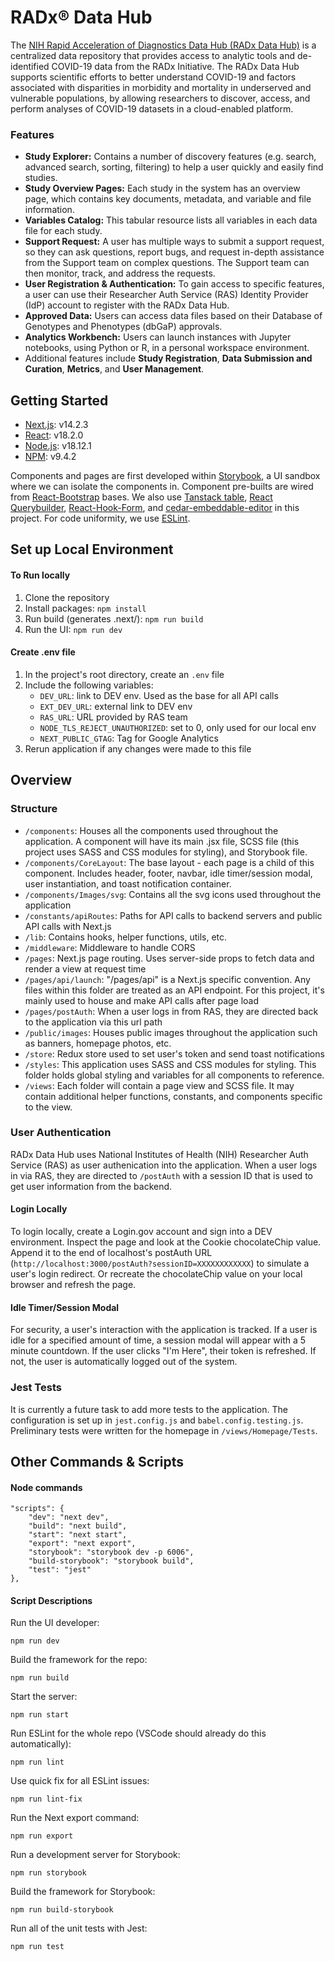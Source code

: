 # RADx® Data Hub

The [NIH Rapid Acceleration of Diagnostics Data Hub (RADx Data Hub)](https://radxdatahub.nih.gov/) is a centralized data repository that provides access to analytic tools and de-identified COVID-19 data from the RADx Initiative. The RADx Data Hub supports scientific efforts to better understand COVID-19 and factors associated with disparities in morbidity and mortality in underserved and vulnerable populations, by allowing researchers to discover, access, and perform analyses of COVID-19 datasets in a cloud-enabled platform.

### Features

-   **Study Explorer:** Contains a number of discovery features (e.g. search, advanced search, sorting, filtering) to help a user quickly and easily find studies.
-   **Study Overview Pages:** Each study in the system has an overview page, which contains key documents, metadata, and variable and file information.
-   **Variables Catalog:** This tabular resource lists all variables in each data file for each study.
-   **Support Request:** A user has multiple ways to submit a support request, so they can ask questions, report bugs, and request in-depth assistance from the Support team on complex questions. The Support team can then monitor, track, and address the requests.
-   **User Registration & Authentication:** To gain access to specific features, a user can use their Researcher Auth Service (RAS) Identity Provider (IdP) account to register with the RADx Data Hub.
-   **Approved Data:** Users can access data files based on their Database of Genotypes and Phenotypes (dbGaP) approvals.
-   **Analytics Workbench:** Users can launch instances with Jupyter notebooks, using Python or R, in a personal workspace environment.
-   Additional features include **Study Registration**, **Data Submission and Curation**, **Metrics**, and **User Management**.

## Getting Started

-   [Next.js](https://nextjs.org/): v14.2.3
-   [React](https://react.dev/): v18.2.0
-   [Node.js](https://nodejs.org/en): v18.12.1
-   [NPM](https://www.npmjs.com/): v9.4.2

Components and pages are first developed within [Storybook](https://storybook.js.org/docs/react/get-started/install/), a UI sandbox where we can isolate the components in. Component pre-builts are wired from [React-Bootstrap](https://react-bootstrap.github.io/) bases. We also use [Tanstack table](https://tanstack.com/table/v8), [React Querybuilder](https://react-querybuilder.js.org/docs/intro), [React-Hook-Form](https://react-hook-form.com/), and [cedar-embeddable-editor](https://github.com/metadatacenter/cedar-embeddable-editor) in this project. For code uniformity, we use [ESLint](https://eslint.org/).

## Set up Local Environment

#### To Run locally

1. Clone the repository
2. Install packages: `npm install`
3. Run build (generates .next/): `npm run build`
4. Run the UI: `npm run dev`

#### Create .env file

1. In the project's root directory, create an `.env` file
2. Include the following variables:
    - `DEV_URL`: link to DEV env. Used as the base for all API calls
    - `EXT_DEV_URL`: external link to DEV env
    - `RAS_URL`: URL provided by RAS team
    - `NODE_TLS_REJECT_UNAUTHORIZED`: set to 0, only used for our local env
    - `NEXT_PUBLIC_GTAG`: Tag for Google Analytics
3. Rerun application if any changes were made to this file

## Overview

### Structure

-   `/components`: Houses all the components used throughout the application. A component will have its main .jsx file, SCSS file (this project uses SASS and CSS modules for styling), and Storybook file.
-   `/components/CoreLayout`: The base layout - each page is a child of this component. Includes header, footer, navbar, idle timer/session modal, user instantiation, and toast notification container.
-   `/components/Images/svg`: Contains all the svg icons used throughout the application
-   `/constants/apiRoutes`: Paths for API calls to backend servers and public API calls with Next.js
-   `/lib`: Contains hooks, helper functions, utils, etc.
-   `/middleware`: Middleware to handle CORS
-   `/pages`: Next.js page routing. Uses server-side props to fetch data and render a view at request time
-   `/pages/api/launch`: "/pages/api" is a Next.js specific convention. Any files within this folder are treated as an API endpoint. For this project, it's mainly used to house and make API calls after page load
-   `/pages/postAuth`: When a user logs in from RAS, they are directed back to the application via this url path
-   `/public/images`: Houses public images throughout the application such as banners, homepage photos, etc.
-   `/store`: Redux store used to set user's token and send toast notifications
-   `/styles`: This application uses SASS and CSS modules for styling. This folder holds global styling and variables for all components to reference.
-   `/views`: Each folder will contain a page view and SCSS file. It may contain additional helper functions, constants, and components specific to the view.

### User Authentication

RADx Data Hub uses National Institutes of Health (NIH) Researcher Auth Service (RAS) as user authenication into the application. When a user logs in via RAS, they are directed to `/postAuth` with a session ID that is used to get user information from the backend.

#### Login Locally

To login locally, create a Login.gov account and sign into a DEV environment. Inspect the page and look at the Cookie chocolateChip value. Append it to the end of localhost's postAuth URL (`http://localhost:3000/postAuth?sessionID=XXXXXXXXXXXX`) to simulate a user's login redirect. Or recreate the chocolateChip value on your local browser and refresh the page.

#### Idle Timer/Session Modal

For security, a user's interaction with the application is tracked. If a user is idle for a specified amount of time, a session modal will appear with a 5 minute countdown. If the user clicks "I'm Here", their token is refreshed. If not, the user is automatically logged out of the system.

### Jest Tests

It is currently a future task to add more tests to the application. The configuration is set up in `jest.config.js` and `babel.config.testing.js`. Preliminary tests were written for the homepage in `/views/Homepage/Tests`.

## Other Commands & Scripts

#### Node commands

    "scripts": {
        "dev": "next dev",
        "build": "next build",
        "start": "next start",
        "export": "next export",
        "storybook": "storybook dev -p 6006",
        "build-storybook": "storybook build",
        "test": "jest"
    },

#### Script Descriptions

Run the UI developer:

`npm run dev`

Build the framework for the repo:

`npm run build`

Start the server:

`npm run start`

Run ESLint for the whole repo (VSCode should already do this automatically):

`npm run lint`

Use quick fix for all ESLint issues:

`npm run lint-fix`

Run the Next export command:

`npm run export`

Run a development server for Storybook:

`npm run storybook`

Build the framework for Storybook:

`npm run build-storybook`

Run all of the unit tests with Jest:

`npm run test`
